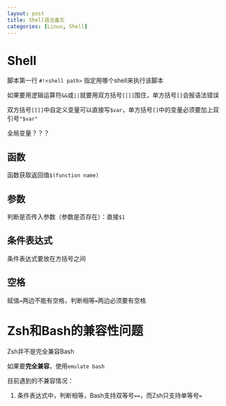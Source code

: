 ```yaml
---
layout: post
title: Shell语法备忘
categories: [Linux, Shell]
---
```


# Shell

脚本第一行 `#!<shell path>` 指定用哪个shell来执行该脚本

如果要用逻辑运算符`&&`或`||`就要用双方括号`[[]]`围住，单方括号`[]`会报语法错误

双方括号`[[]]`中自定义变量可以直接写`$var`，单方括号`[]`中的变量必须要加上双引号`"$var"`

全局变量？？？

## 函数

函数获取返回值`$(function name)`

## 参数

判断是否传入参数（参数是否存在）：直接`$1`

## 条件表达式

条件表达式要放在方括号之间

## 空格

赋值`=`两边不能有空格，判断相等`=`两边必须要有空格

# Zsh和Bash的兼容性问题

Zsh并不是完全兼容Bash

如果要**完全兼容**，使用`emulate bash`

目前遇到的不兼容情况：

1. 条件表达式中，判断相等，Bash支持双等号`==`，而Zsh只支持单等号`=`